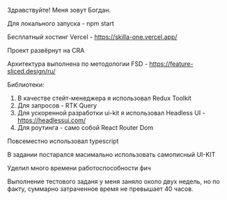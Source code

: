 Здравствуйте! Меня зовут Богдан.

Для локального запуска - npm start

Бесплатный хостинг Vercel - https://skilla-one.vercel.app/

Проект развёрнут на CRA

Архитектура выполнена по методологии FSD - https://feature-sliced.design/ru/

Библиотеки:
1) В качестве стейт-менеджера я использовал Redux Toolkit
2) Для запросов - RTK Query
3) Для ускоренной разработки ui-kit я использовал Headless UI - https://headlessui.com/
4) Для роутинга - само собой React Router Dom

Повсеместно использовал typescript

В задании постарался масимально использовать самописный UI-KIT

Уделил много времени работоспособности фич

Выполнение тестового заданя у меня заняло около двух недель, но по факту, суммарно затраченное время не превышает 40 часов.
